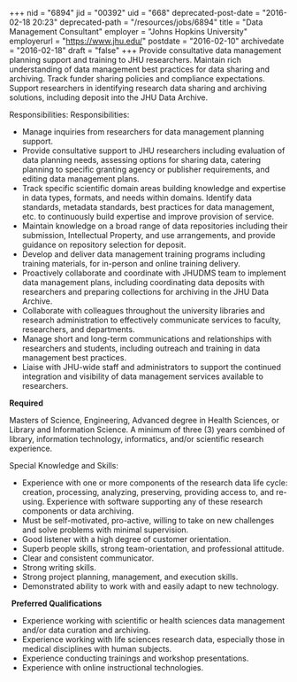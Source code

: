 +++
nid = "6894"
jid = "00392"
uid = "668"
deprecated-post-date = "2016-02-18 20:23"
deprecated-path = "/resources/jobs/6894"
title = "Data Management Consultant"
employer = "Johns Hopkins University"
employerurl = "https://www.jhu.edu/"
postdate = "2016-02-10"
archivedate = "2016-02-18"
draft = "false"
+++
Provide consultative data management planning support and training to
JHU researchers. Maintain rich understanding of data management best
practices for data sharing and archiving. Track funder sharing policies
and compliance expectations. Support researchers in identifying research
data sharing and archiving solutions, including deposit into the JHU
Data Archive.

Responsibilities: Responsibilities:

-   Manage inquiries from researchers for data management planning
    support.
-   Provide consultative support to JHU researchers including evaluation
    of data planning needs, assessing options for sharing data, catering
    planning to specific granting agency or publisher requirements, and
    editing data management plans.
-   Track specific scientific domain areas building knowledge and
    expertise in data types, formats, and needs within domains. Identify
    data standards, metadata standards, best practices for data
    management, etc. to continuously build expertise and improve
    provision of service.
-   Maintain knowledge on a broad range of data repositories including
    their submission, Intellectual Property, and use arrangements, and
    provide guidance on repository selection for deposit.
-   Develop and deliver data management training programs including
    training materials, for in-person and online training delivery.
-   Proactively collaborate and coordinate with JHUDMS team to implement
    data management plans, including coordinating data deposits with
    researchers and preparing collections for archiving in the JHU Data
    Archive.
-   Collaborate with colleagues throughout the university libraries and
    research administration to effectively communicate services to
    faculty, researchers, and departments.
-   Manage short and long-term communications and relationships with
    researchers and students, including outreach and training in data
    management best practices.
-   Liaise with JHU-wide staff and administrators to support the
    continued integration and visibility of data management services
    available to researchers.
  
**Required**

Masters of Science, Engineering, Advanced degree in Health Sciences, or
Library and Information Science. A minimum of three (3) years combined
of library, information technology, informatics, and/or scientific
research experience.

Special Knowledge and Skills:

-   Experience with one or more components of the research data life
    cycle: creation, processing, analyzing, preserving, providing access
    to, and re-using. Experience with software supporting any of these
    research components or data archiving.
-   Must be self-motivated, pro-active, willing to take on new
    challenges and solve problems with minimal supervision.
-   Good listener with a high degree of customer orientation.
-   Superb people skills, strong team-orientation, and professional
    attitude.
-   Clear and consistent communicator.
-   Strong writing skills.
-   Strong project planning, management, and execution skills.
-   Demonstrated ability to work with and easily adapt to new
    technology.

 **Preferred Qualifications**

-   Experience working with scientific or health sciences data
    management and/or data curation and archiving.
-   Experience working with life sciences research data, especially
    those in medical disciplines with human subjects.
-   Experience conducting trainings and workshop presentations.
-   Experience with online instructional technologies.

